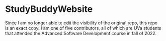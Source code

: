 # StudyBuddyWebsite
Since I am no longer able to edit the visibility of the original repo, this repo is an exact copy. I am one of five contributors, all of which are UVa students that attended the Advanced Software Development course in fall of 2022. 
